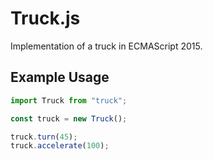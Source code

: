 # Truck.js

Implementation of a truck in ECMAScript 2015. 

## Example Usage

``` javascript
import Truck from "truck";

const truck = new Truck();

truck.turn(45);
truck.accelerate(100);
```
